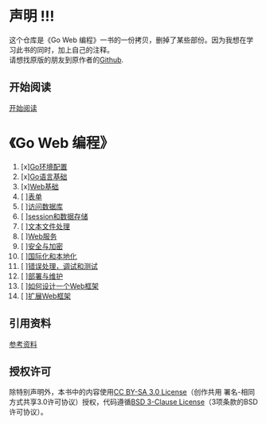 # 声明 !!!   
这个仓库是《Go Web 编程》一书的一份拷贝，删掉了某些部份。因为我想在学习此书的同时，加上自己的注释。   
请想找原版的朋友到原作者的[Github](<https://github.com/astaxie/build-web-application-with-golang>).
   

## 开始阅读
[开始阅读](./docs/preface.md)
   
# 《Go Web 编程》
1. [x][Go环境配置](./docs/01.0.md)
2. [x][Go语言基础](./docs/02.0.md)
3. [x][Web基础](./docs/03.0.md)
4. [ ][表单](./docs/04.0.md)
5. [ ][访问数据库](./docs/05.0.md)
6. [ ][session和数据存储](./docs/06.0.md)
7. [ ][文本文件处理](./docs/07.0.md)
8. [ ][Web服务](./docs/08.0.md)
9. [ ][安全与加密](./docs/09.0.md)
10. [ ][国际化和本地化](./docs/10.0.md)
11. [ ][错误处理，调试和测试](./docs/11.0.md)
12. [ ][部署与维护](./docs/12.0.md)
13. [ ][如何设计一个Web框架](./docs/13.0.md)
14. [ ][扩展Web框架](./docs/14.0.md)


## 引用资料
[参考资料](./docs/ref.md)
   
## 授权许可
除特别声明外，本书中的内容使用[CC BY-SA 3.0 License](http://creativecommons.org/licenses/by-sa/3.0/)（创作共用 署名-相同方式共享3.0许可协议）授权，代码遵循[BSD 3-Clause License](<https://github.com/astaxie/build-web-application-with-golang/blob/master/LICENSE.md>)（3项条款的BSD许可协议）。

